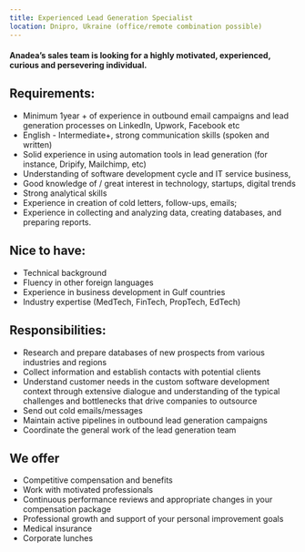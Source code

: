 ```yaml
---
title: Experienced Lead Generation Specialist
location: Dnipro, Ukraine (office/remote combination possible)
---
```

#### **Anadea’s sales team is looking for a highly motivated, experienced, curious and persevering individual.**

## Requirements:

* Minimum 1year + of experience in outbound email campaigns and lead generation processes on LinkedIn, Upwork, Facebook etc
* English - Intermediate+, strong communication skills (spoken and written)
* Solid experience in using automation tools in lead generation (for instance, Dripify, Mailchimp, etc)
* Understanding of software development cycle and IT service business,
* Good knowledge of / great interest in technology, startups, digital trends
* Strong analytical skills
* Experience in creation of cold letters, follow-ups, emails;
* Experience in collecting and analyzing data, creating databases, and preparing reports.

## Nice to have:

* Technical background
* Fluency in other foreign languages
* Experience in business development in Gulf countries
* Industry expertise (MedTech, FinTech, PropTech, EdTech)

## Responsibilities:

* Research and prepare databases of new prospects from various industries and regions
* Collect information and establish contacts with potential clients
* Understand customer needs in the custom software development context through extensive dialogue and understanding of the typical challenges and bottlenecks that drive companies to outsource
* Send out cold emails/messages
* Maintain active pipelines in outbound lead generation campaigns
* Coordinate the general work of the lead generation team

## We offer

* Competitive compensation and benefits
* Work with motivated professionals
* Continuous performance reviews and appropriate changes in your compensation package
* Professional growth and support of your personal improvement goals
* Medical insurance
* C﻿orporate lunches